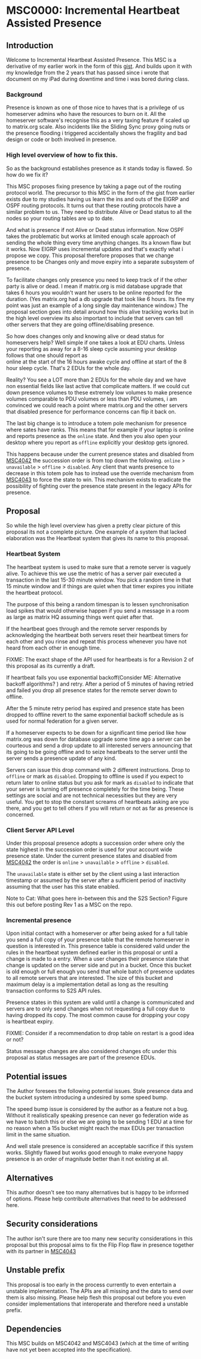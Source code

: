# MSC0000: Incremental Heartbeat Assisted Presence

## Introduction

Welcome to Incremental Heartbeat Assisted Presence. This MSC is a derivative of my earlier work in
the form of this [gist](https://gist.github.com/FSG-Cat/bd621bac3346497e2c336362d3260ddb). And builds upon it
with my knowledge from the 2 years that has passed since i wrote that document on my iPad during downtime
and time i was bored during class.

### Background 

Presence is known as one of those nice to haves that is a privilege of us homeserver admins who have
the resources to burn on it. All the homeserver software's recognise this as a very taxing feature if scaled
up to matrix.org scale. Also incidents like the Sliding Sync proxy going nuts or the presence flooding
i triggered accidentally shows the fragility and bad design or code or both involved in presence.

### High level overview of how to fix this.

So as the background establishes presence as it stands today is flawed. So how do we fix it?

This MSC proposes fixing presence by taking a page out of the routing protocol world. The precursor to
this MSC in the form of the gist from earlier exists due to my studies having us learn the ins and outs of
the EIGRP and OSPF routing protocols. It turns out that these routing protocols have a similar problem to us.
They need to distribute Alive or Dead status to all the nodes so your routing tables are up to date.

And what is presence if not Alive or Dead status information. Now OSPF takes the problematic but works at limited
enough scale approach of sending the whole thing every time anything changes. Its a known flaw but it works. 
Now EIGRP uses incremental updates and that's exactly what i propose we copy. This proposal therefore proposes
that we change presence to be Changes only and move expiry into a separate subsystem of presence.

To facilitate changes only presence you need to keep track of if the other party is alive or dead. I mean 
if matrix.org is mid database upgrade that takes 6 hours you wouldn't want her users to be online reported for the duration.
(Yes matrix.org had a db upgrade that took like 6 hours. Its fine my point was just an example of a long single day maintenance window.)
The proposal section goes into detail around how this alive tracking works but in the high level overview its 
also important to include that servers can tell other servers that they are going offline/disabling presence.

So how does changes only and knowing alive or dead status for homeservers help? Well simple if one takes a look at
EDU charts. Unless your reporting as away for a 8-16 sleep cycle assuming your desktop follows that one should report as  
online at the start of the 16 hours awake cycle and offline at start of the 8 hour sleep cycle. That's 2 EDUs for the whole day.

Reality? You see a LOT more than 2 EDUs for the whole day and we have non essential fields like last active that complicate matters.
If we could cut down presence volumes to these extremely low volumes to make presence volumes comparable to PDU volumes or less 
than PDU volumes, i am convinced we could reach a point where matrix.org and the other servers that disabled presence for performance
concerns can flip it back on. 

The last big change is to introduce a totem pole mechanism for presence where sates have ranks. 
This means that for example if your laptop is online and reports presence as the `online` state. 
And then you also open your desktop where you report as `offline` explicitly your desktop gets ignored.

This happens because under the current presence states and disabled from [MSC4042](https://github.com/matrix-org/matrix-spec-proposals/pull/4042)
the succession order is from top down the following. `online` > `unavailable` > `offline` > `disabled`.
Any client that wants presence to decrease in this totem pole has to instead use the override mechanism
from [MSC4043](https://github.com/matrix-org/matrix-spec-proposals/pull/4043) to force the state to
win. This mechanism exists to eradicate the possibility of fighting over the presence state present in the
legacy APIs for presence.


## Proposal

So while the high level overview has given a pretty clear picture of this proposal its not a complete
picture. One example of a system that lacked elaboration was the Heartbeat system that gives its name
to this proposal.

### Heartbeat System

The heartbeat system is used to make sure that a remote server is vaguely alive. To achieve this we use
the metric of has a server pair executed a transaction in the last 15-30 minute window. You pick a random
time in that 15 minute window and if things are quiet when that timer expires you initiate the heartbeat
protocol. 

The purpose of this being a random timespan is to lessen synchronisation load spikes that would otherwise
happen if you send a message in a room as large as matrix HQ assuming things went quiet after that.

If the heartbeat goes through and the remote server responds by acknowledging the heartbeat both servers
reset their heartbeat timers for each other and you rinse and repeat this process whenever you have not heard
from each other in enough time.

FIXME: The exact shape of the API used for heartbeats is for a Revision 2 of this proposal as its currently a 
draft.

If heartbeat fails you use exponential backoff(Consider ME: Alternative backoff algorithms? ) 
and retry. After a period of 5 minutes of having retried and failed you drop all presence states for the remote server down to offline.

After the 5 minute retry period has expired and presence state has been dropped to offline revert to the same exponential backoff schedule
as is used for normal federation for a given server.

If a homeserver expects to be down for a significant time period like how matrix.org was down for
database upgrade some time ago a server can be courteous and send a drop update to all interested servers 
announcing that its going to be going offline and to seize heartbeats to the server until the server sends
a presence update of any kind.

Servers can issue this drop command with 2 different instructions. Drop to `offline` or mark as `disabled`.
Dropping to offline is used if you expect to return later to online status but you ask for mark as `disabled`
to indicate that your server is turning off presence completely for the time being. These settings
are social and are not technical necessities but they are very useful. You get to stop the constant
screams of heartbeats asking are you there, and you get to tell others if you will return or not as far
as presence is concerned.

### Client Server API Level

Under this proposal presence adopts a succession order where only the state highest in the succession
order is used for your account wide presence state. Under the current presence states and disabled from 
[MSC4042](https://github.com/matrix-org/matrix-spec-proposals/pull/4042) the order is `online` > `unavailable` > `offline` > `disabled`.

The `unavailable` state is either set by the client using a last interaction timestamp or assumed by the server
after a sufficient period of inactivity assuming that the user has this state enabled.

Note to Cat: What goes here in-between this and the S2S Section? Figure this out before posting Rev 1 as a MSC on the repo.

### Incremental presence

Upon initial contact with a homeserver or after being asked for a full table you send a full copy of your
presence table that the remote homeserver in question is interested in. This presence table is considered
valid under the rules in the heartbeat system defined earlier in this proposal or until a change is made to
a entry. When a user changes their presence state that change is updated on the server side and put in a bucket.
Once this bucket is old enough or full enough you send that whole batch of presence updates to all remote servers
that are interested. The size of this bucket and maximum delay is a implementation detail as long as the resulting
transaction conforms to S2S API rules. 

Presence states in this system are valid until a change is communicated and servers are to only send changes
when not requesting a full copy due to having dropped its copy. The most common cause for dropping your copy is heartbeat
expiry. 

FIXME: Consider if a recommendation to drop table on restart is a good idea or not?

Status message changes are also considered changes ofc under this proposal as status messages are part
of the presence EDUs.


## Potential issues

The Author foresees the following potential issues. Stale presence data and the bucket system introducing
a undesired by some speed bump. 

The speed bump issue is considered by the author as a feature not a bug. Without it realistically speaking presence
can never go federation wide as we have to batch this or else we are going to be sending 1 EDU at a time
for no reason when a 15s bucket might reach the max EDUs per transaction limit in the same situation.


And well stale presence is considered an acceptable sacrifice if this system works. Slightly flawed but
works good enough to make everyone happy presence is an order of magnitude better than it not existing at all.

## Alternatives

This author doesn't see too many alternatives but is happy to be informed of options. Please help contribute
alternatives that need to be addressed here.


## Security considerations

The author isn't sure there are too many new security considerations in this proposal but this proposal
aims to fix the Flip Flop flaw in presence together with its partner in [MSC4043](github.com/matrix-org/matrix-spec-proposals/pull/4043)

## Unstable prefix

This proposal is too early in the process currently to even entertain a unstable implementation. The APIs are all missing and the
data to send over them is also missing. Please help flesh this proposal out before you even consider
implementations that interoperate and therefore need a unstable prefix.

## Dependencies

This MSC builds on MSC4042 and MSC4043 (which at the time of writing have not yet been accepted into the specification).
